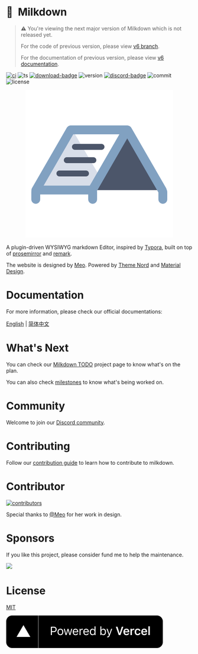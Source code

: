 # :baby_bottle:&nbsp;&nbsp;Milkdown

> :warning: You're viewing the next major version of Milkdown which is not released yet.
>
> For the code of previous version, please view [v6 branch](https://github.com/Saul-Mirone/milkdown/tree/v6).
>
> For the documentation of previous version, please view [v6 documentation](https://milkdown-git-v6-saul-mirone.vercel.app/).

[![ci][ci-badge]][ci-link]
![ts][ts-badge]
[![download-badge]][download-link]
![version][version-badge]
[![discord-badge]][discord-link]
![commit][commit-badge]
![license][license-badge]

<div align="center">
  <img src="/website/public/milkdown-logo.svg" />
</div>

A plugin-driven WYSIWYG markdown Editor, inspired by [Typora](https://typora.io/), built on top of [prosemirror](https://prosemirror.net/) and [remark](https://github.com/remarkjs/remark).

The website is designed by [Meo](https://www.meo.cool/). Powered by [Theme Nord](https://www.nordtheme.com/) and [Material Design](https://material.io/design).

# Documentation

For more information, please check our official documentations:

[English](https://milkdown.dev/) | [简体中文](https://milkdown.dev/zh-hans/)

# What's Next

You can check our [Milkdown TODO](https://github.com/users/Saul-Mirone/projects/4/views/5) project page to know what's on the plan.

You can also check [milestones](https://github.com/Saul-Mirone/milkdown/milestones) to know what's being worked on.

# Community

Welcome to join our [Discord community][discord-link].

# Contributing

Follow our [contribution guide](https://github.com/Saul-Mirone/milkdown/blob/main/CONTRIBUTING.md) to learn how to contribute to milkdown.

# Contributor

<a href="https://github.com/Saul-Mirone/milkdown/graphs/contributors">
  <img src="https://opencollective.com/milkdown/contributors.svg?width=890&button=false" alt="contributors">
</a>

Special thanks to [@Meo](https://github.com/Saul-Meo) for her work in design.

# Sponsors

If you like this project, please consider fund me to help the maintenance.

<a href="https://github.com/sponsors/Saul-Mirone">
  <img src="/../../../../Saul-Mirone/Saul-Mirone/blob/main/sponsors.svg">
</a>

# License

[MIT](/LICENSE)

[ci-badge]: https://github.com/Saul-Mirone/milkdown/actions/workflows/ci.yml/badge.svg
[ci-link]: https://github.com/Saul-Mirone/milkdown/actions/workflows/ci.yml
[ts-badge]: https://badgen.net/badge/-/TypeScript/blue?icon=typescript&label
[download-badge]: https://img.shields.io/npm/dm/@milkdown/core
[download-link]: https://www.npmjs.com/search?q=%40milkdown
[version-badge]: https://img.shields.io/npm/v/@milkdown/core
[commit-badge]: https://img.shields.io/github/commit-activity/m/Saul-Mirone/milkdown
[license-badge]: https://img.shields.io/github/license/Saul-Mirone/milkdown
[discord-badge]: https://img.shields.io/discord/870181036041060352
[discord-link]: https://discord.gg/SdMnrSMyBX

[![vercel](/vercel.svg)](https://vercel.com/milkdown?utm_source=milkdown&utm_campaign=oss)
